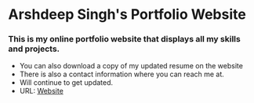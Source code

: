 # Arshdeep Singh's Portfolio  Website


### This is my online portfolio website that displays all my skills and projects.
- You can also download a copy of my updated resume on the website
- There is also a contact information where you can reach me at.
- Will continue to get updated.
- URL: [Website](https://arsy209.github.io/)
